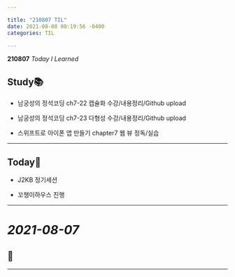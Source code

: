 ```yaml
---

title: "210807 TIL"
date: 2021-08-08 00:19:56 -0400
categories: TIL

---
```


**210807** _Today I Learned_

## Study📚

  * 남궁성의 정석코딩 ch7-22 캡슐화 수강/내용정리/Github upload

  * 남궁성의 정석코딩 ch7-23 다형성 수강/내용정리/Github upload

  * 스위프트로 아이폰 앱 만들기 chapter7 웹 뷰 정독/실습

  ---

## Today🍓

  * J2KB 정기세션

  * 꼬챙이하우스 진행

---

# _2021-08-07_

## 🍉



---